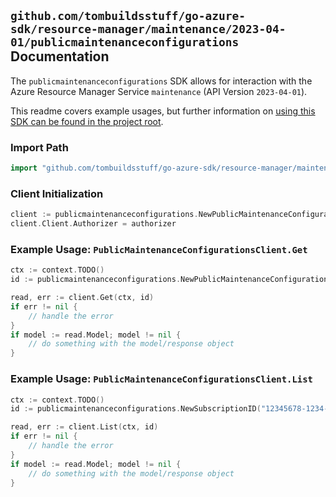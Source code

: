 
## `github.com/tombuildsstuff/go-azure-sdk/resource-manager/maintenance/2023-04-01/publicmaintenanceconfigurations` Documentation

The `publicmaintenanceconfigurations` SDK allows for interaction with the Azure Resource Manager Service `maintenance` (API Version `2023-04-01`).

This readme covers example usages, but further information on [using this SDK can be found in the project root](https://github.com/tombuildsstuff/go-azure-sdk/tree/main/docs).

### Import Path

```go
import "github.com/tombuildsstuff/go-azure-sdk/resource-manager/maintenance/2023-04-01/publicmaintenanceconfigurations"
```


### Client Initialization

```go
client := publicmaintenanceconfigurations.NewPublicMaintenanceConfigurationsClientWithBaseURI("https://management.azure.com")
client.Client.Authorizer = authorizer
```


### Example Usage: `PublicMaintenanceConfigurationsClient.Get`

```go
ctx := context.TODO()
id := publicmaintenanceconfigurations.NewPublicMaintenanceConfigurationID("12345678-1234-9876-4563-123456789012", "publicMaintenanceConfigurationValue")

read, err := client.Get(ctx, id)
if err != nil {
	// handle the error
}
if model := read.Model; model != nil {
	// do something with the model/response object
}
```


### Example Usage: `PublicMaintenanceConfigurationsClient.List`

```go
ctx := context.TODO()
id := publicmaintenanceconfigurations.NewSubscriptionID("12345678-1234-9876-4563-123456789012")

read, err := client.List(ctx, id)
if err != nil {
	// handle the error
}
if model := read.Model; model != nil {
	// do something with the model/response object
}
```
